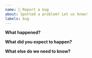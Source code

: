 ```yaml
---
name: 🐜 Report a bug
about: Spotted a problem? Let us know!
labels: bug
---
```


**What happened?**

<!-- Try to be as precise as possible. Please provide all the required information for others to be able to reproduce it. -->

**What did you expect to happen?**

<!-- Please explain what would be the expected behavior for this particular case, ideally, with examples. -->

**What else do we need to know?**

<!-- Include your platform, version, and any other information that seems relevant. -->
